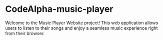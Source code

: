 # CodeAlpha-music-player

Welcome to the Music Player Website project! This web application allows users to listen to their songs and enjoy a seamless music experience right from their browser.
